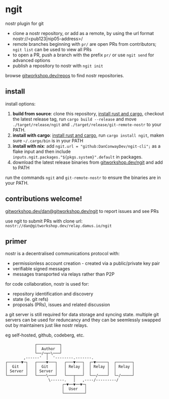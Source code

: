 # ngit

nostr plugin for git

- clone a nostr repository, or add as a remote, by using the url format nostr://<pub123|nip05-address>/<identifier>
- remote branches beginning with `pr/` are open PRs from contributors; `ngit list` can be used to view all PRs
- to open a PR, push a branch with the prefix `pr/` or use `ngit send` for advanced options
- publish a repository to nostr with `ngit init`

browse [gitworkshop.dev/repos](https://gitworkshop.dev/repos) to find nostr repositories.

## install

install options:

1. **build from source**: clone this repository, [install rust and cargo](https://www.rust-lang.org/tools/install), checkout the latest release tag, run `cargo build --release` and move `./target/release/ngit` and `./target/release/git-remote-nostr` to your PATH.
2. **install with cargo**: [install rust and cargo](https://www.rust-lang.org/tools/install), run `cargo install ngit`, maken sure `~/.cargo/bin` is in your PATH
3. **install with nix**: add `ngit.url = "github:DanConwayDev/ngit-cli";` as a flake input and then include `inputs.ngit.packages."${pkgs.system}".default` in packages.
4. download the latest release binaries from [gitworkshop.dev/ngit](https://gitworkshop.dev/ngit) and add to PATH

run the commands `ngit` and `git-remote-nostr` to ensure the binaries are in your PATH.

## contributions welcome!

[gitworkshop.dev/dan@gitworkshop.dev/ngit](https://gitworkshop.dev/dan@gitworkshop.dev/ngit) to report issues and see PRs

use ngit to submit PRs with clone url: `nostr://dan@gitworkshop.dev/relay.damus.io/ngit`

## primer

nostr is a decentralised communications protocol with:

- permissionless account creation - created via a public/private key pair
- verifiable signed messages
- messages transported via relays rather than P2P

for code collaboration, nostr is used for:

- repository identification and discovery
- state (ie. git refs)
- proposals (PRs), issues and related discussion

a git server is still required for data storage and syncing state. multiple git servers can be used for reduncancy and they can be seemlessly swapped out by maintainers just like nostr relays.

eg self-hosted, github, codeberg, etc.

```
             ┌──────────┐
             │  Author  │
             └──/─┬─\───┘
        ,------'  │  '--------.-------.
┌──────▼─┐   ┌────▼───┐   ┌───▼───┐  ┌─▼─────┐  ┌───────┐
│  Git   │   │  Git   │   │ Relay │  │ Relay │  │ Relay │
│ Server │   │ Server │   │       │  │       │  │       │
└────────┘   └────\───┘   └───┬───┘  └──/────┘  └─/─────┘
                   \------.   │   ,----/---------/
                         ┌─▼──▼──▼─┐
                         │  User   │
                         └─────────┘
```
